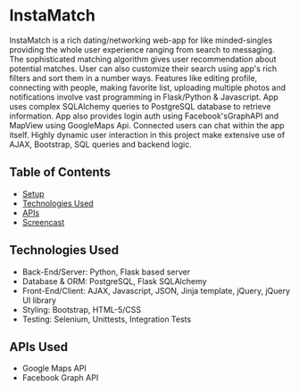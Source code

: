 # InstaMatch
InstaMatch is a rich dating/networking web-app for like minded-singles providing the whole user experience ranging from search to messaging. The sophisticated matching algorithm gives user recommendation about potential matches. User can also customize their search using app's rich filters and sort them in a number ways. Features like editing profile, connecting with people, making favorite list, uploading multiple photos and notifications involve vast programming in Flask/Python & Javascript. App uses complex SQLAlchemy queries to PostgreSQL database to retrieve information. App also provides login auth using Facebook'sGraphAPI and MapView using GoogleMaps Api. Connected users can chat within the app itself. Highly dynamic user interaction in this project make extensive use of AJAX, Bootstrap,  SQL queries and backend logic.


## Table of Contents
* [Setup](#setup)
* [Technologies Used](#technologiesused)
* [APIs](#apis)
* [Screencast](#screencast)

## <a name="technologiesused"></a>Technologies Used

* Back-End/Server: Python, Flask based server 
* Database & ORM: PostgreSQL, Flask SQLAlchemy
* Front-End/Client: AJAX, Javascript, JSON, Jinja template, jQuery, jQuery UI library
* Styling: Bootstrap, HTML-5/CSS
* Testing: Selenium, Unittests, Integration Tests


## <a name="apis"></a>APIs Used

* Google Maps API
* Facebook Graph API